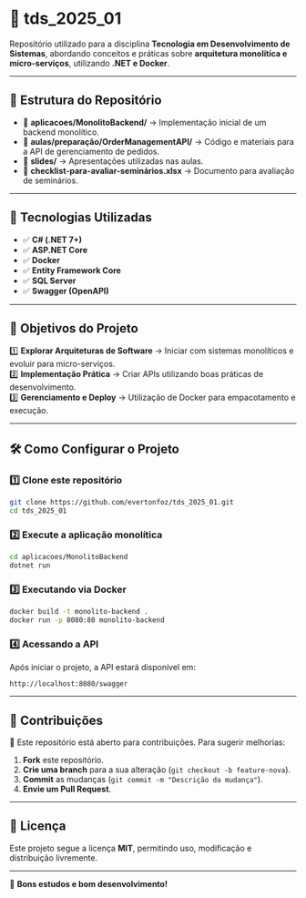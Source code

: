 # 🚀 tds_2025_01

Repositório utilizado para a disciplina **Tecnologia em Desenvolvimento de Sistemas**, abordando conceitos e práticas sobre **arquitetura monolítica e micro-serviços**, utilizando **.NET e Docker**.

---

## 📂 Estrutura do Repositório

- 📁 **aplicacoes/MonolitoBackend/** → Implementação inicial de um backend monolítico.  
- 📁 **aulas/preparação/OrderManagementAPI/** → Código e materiais para a API de gerenciamento de pedidos.  
- 📁 **slides/** → Apresentações utilizadas nas aulas.  
- 📄 **checklist-para-avaliar-seminários.xlsx** → Documento para avaliação de seminários.  

---

## 🔧 Tecnologias Utilizadas

- ✅ **C# (.NET 7+)**  
- ✅ **ASP.NET Core**  
- ✅ **Docker**  
- ✅ **Entity Framework Core**  
- ✅ **SQL Server**  
- ✅ **Swagger (OpenAPI)**  

---

## 🎯 Objetivos do Projeto

1️⃣ **Explorar Arquiteturas de Software** → Iniciar com sistemas monolíticos e evoluir para micro-serviços.  
2️⃣ **Implementação Prática** → Criar APIs utilizando boas práticas de desenvolvimento.  
3️⃣ **Gerenciamento e Deploy** → Utilização de Docker para empacotamento e execução.  

---

## 🛠 Como Configurar o Projeto

### 1️⃣ **Clone este repositório**
```bash
git clone https://github.com/evertonfoz/tds_2025_01.git
cd tds_2025_01
```

### 2️⃣ **Execute a aplicação monolítica**
```bash
cd aplicacoes/MonolitoBackend
dotnet run
```

### 3️⃣ **Executando via Docker**
```bash
docker build -t monolito-backend .
docker run -p 8080:80 monolito-backend
```

### 4️⃣ **Acessando a API**
Após iniciar o projeto, a API estará disponível em:
```
http://localhost:8080/swagger
```

---

## 🤝 Contribuições

👥 Este repositório está aberto para contribuições. Para sugerir melhorias:  
1. **Fork** este repositório.  
2. **Crie uma branch** para a sua alteração (`git checkout -b feature-nova`).  
3. **Commit** as mudanças (`git commit -m "Descrição da mudança"`).  
4. **Envie um Pull Request**.  

---

## 📜 Licença

Este projeto segue a licença **MIT**, permitindo uso, modificação e distribuição livremente.

---

🚀 **Bons estudos e bom desenvolvimento!**
